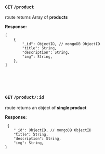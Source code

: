 ### `GET` `/product`

route returns Array of **products** <br>

**Response:**<br>

```
[
    {
        "_id": ObjectID, // mongoDB ObjectID
        "title": String,
        "description": String,
        "img": String,
    },
]
```

<br>
<br>
<br>

### `GET` `/product/:id`

route returns an object of **single product** <br>

**Response:**<br>

```
 {
    "_id": ObjectID, // mongoDB ObjectID
    "title": String,
    "description": String,
    "img": String,
}
```

<br>
<br>
<br>
